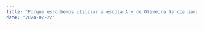 ```yaml
---
title: "Porque escolhemos utilizar a escola Ary de Oliveira Garcia para nosso estudo ?"
date: "2024-02-22"
---
```


